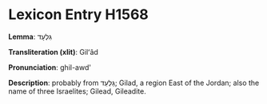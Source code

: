 # Lexicon Entry H1568

**Lemma**: גִּלְעָד

**Transliteration (xlit)**: Gilʻâd

**Pronunciation**: ghil-awd'

**Description**:
probably from גַּלְעֵד; Gilad, a region East of the Jordan; also the name of three Israelites; Gilead, Gileadite.
